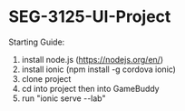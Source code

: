 # SEG-3125-UI-Project

Starting Guide:
1. install node.js (https://nodejs.org/en/)
2. install ionic (npm install -g cordova ionic)
3. clone project
4. cd into project then into GameBuddy
5. run "ionic serve --lab"

